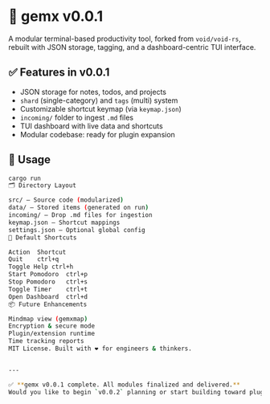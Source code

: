 # 🧠 gemx v0.0.1

A modular terminal-based productivity tool, forked from `void/void-rs`, rebuilt with JSON storage, tagging, and a dashboard-centric TUI interface.

## ✅ Features in v0.0.1

- JSON storage for notes, todos, and projects
- `shard` (single-category) and `tags` (multi) system
- Customizable shortcut keymap (via `keymap.json`)
- `incoming/` folder to ingest `.md` files
- TUI dashboard with live data and shortcuts
- Modular codebase: ready for plugin expansion

## 🚀 Usage

```bash
cargo run
🗂 Directory Layout

src/ – Source code (modularized)
data/ – Stored items (generated on run)
incoming/ – Drop .md files for ingestion
keymap.json – Shortcut mappings
settings.json – Optional global config
🔧 Default Shortcuts

Action	Shortcut
Quit	ctrl+q
Toggle Help	ctrl+h
Start Pomodoro	ctrl+p
Stop Pomodoro	ctrl+s
Toggle Timer	ctrl+t
Open Dashboard	ctrl+d
📦 Future Enhancements

Mindmap view (gemxmap)
Encryption & secure mode
Plugin/extension runtime
Time tracking reports
MIT License. Built with ❤️ for engineers & thinkers.


---

✅ **gemx v0.0.1 complete. All modules finalized and delivered.**
Would you like to begin `v0.0.2` planning or start building toward plugin support and secure mode?
